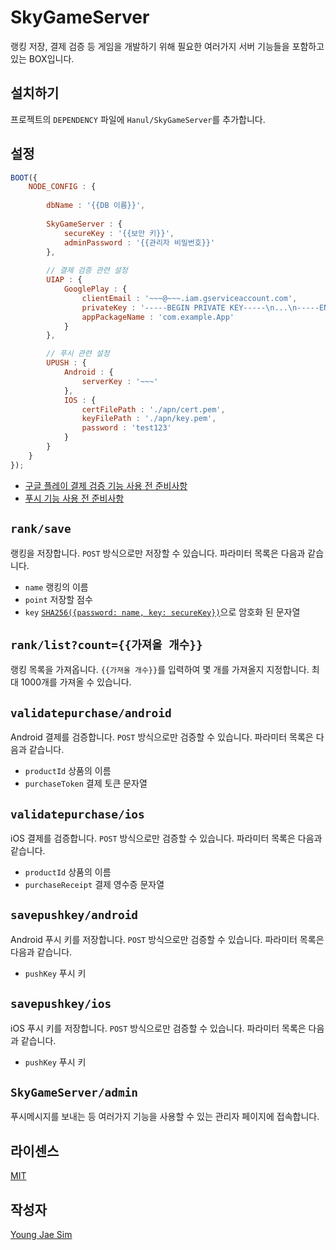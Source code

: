 # SkyGameServer
랭킹 저장, 결제 검증 등 게임을 개발하기 위해 필요한 여러가지 서버 기능들을 포함하고 있는 BOX입니다.

## 설치하기
프로젝트의 `DEPENDENCY` 파일에 `Hanul/SkyGameServer`를 추가합니다.

## 설정
```javascript
BOOT({
	NODE_CONFIG : {
	
		dbName : '{{DB 이름}}',
		
		SkyGameServer : {
			secureKey : '{{보안 키}}',
			adminPassword : '{{관리자 비밀번호}}'
		},
		
		// 결제 검증 관련 설정
		UIAP : {
			GooglePlay : {
				clientEmail : '~~~@~~~.iam.gserviceaccount.com',
				privateKey : '-----BEGIN PRIVATE KEY-----\n...\n-----END PRIVATE KEY-----\n',
				appPackageName : 'com.example.App'
			}
		},

		// 푸시 관련 설정
		UPUSH : {
			Android : {
				serverKey : '~~~'
			},
			IOS : {
				certFilePath : './apn/cert.pem',
				keyFilePath : './apn/key.pem',
				password : 'test123'
			}
		}
	}
});
```

* [구글 플레이 결제 검증 기능 사용 전 준비사항](https://github.com/Hanul/UIAP#%EC%82%AC%EC%9A%A9-%EC%A0%84-%EC%A4%80%EB%B9%84%EC%82%AC%ED%95%AD)
* [푸시 기능 사용 전 준비사항](https://github.com/Hanul/UPUSH#%EC%82%AC%EC%9A%A9-%EC%A0%84-%EC%A4%80%EB%B9%84%EC%82%AC%ED%95%AD)

## `rank/save`
랭킹을 저장합니다. `POST` 방식으로만 저장할 수 있습니다. 파라미터 목록은 다음과 같습니다.
- `name` 랭킹의 이름
- `point` 저장할 점수
- `key` [`SHA256({password: name, key: secureKey})`](https://github.com/Hanul/UPPERCASE/blob/master/DOC/GUIDE/UPPERCASE-CORE-COMMON.md#sha256password-key)으로 암호화 된 문자열

## `rank/list?count={{가져올 개수}}`
랭킹 목록을 가져옵니다. `{{가져올 개수}}`를 입력하여 몇 개를 가져올지 지정합니다. 최대 1000개를 가져올 수 있습니다.

## `validatepurchase/android`
Android 결제를 검증합니다. `POST` 방식으로만 검증할 수 있습니다. 파라미터 목록은 다음과 같습니다.
- `productId` 상품의 이름
- `purchaseToken` 결제 토큰 문자열

## `validatepurchase/ios`
iOS 결제를 검증합니다. `POST` 방식으로만 검증할 수 있습니다. 파라미터 목록은 다음과 같습니다.
- `productId` 상품의 이름
- `purchaseReceipt` 결제 영수증 문자열

## `savepushkey/android`
Android 푸시 키를 저장합니다. `POST` 방식으로만 검증할 수 있습니다. 파라미터 목록은 다음과 같습니다.
- `pushKey` 푸시 키

## `savepushkey/ios`
iOS 푸시 키를 저장합니다. `POST` 방식으로만 검증할 수 있습니다. 파라미터 목록은 다음과 같습니다.
- `pushKey` 푸시 키

## `SkyGameServer/admin`
푸시메시지를 보내는 등 여러가지 기능을 사용할 수 있는 관리자 페이지에 접속합니다.

## 라이센스
[MIT](LICENSE)

## 작성자
[Young Jae Sim](https://github.com/Hanul)